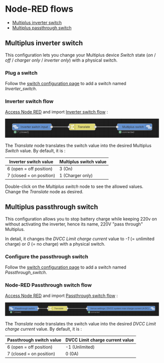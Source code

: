 # Node-RED flows

* [Multiplus inverter switch](#multiplus-inverter-switch)
* [Multiplus passthrough switch](#multiplus-passthrough-switch)

## Multiplus inverter switch

This configuration lets you change your Multiplus device *Switch* state (*on* / *off* / *charger only* / *inverter only*) with a physical switch.

### Plug a switch

Follow the [switch configuration page](GuiV1-Configure_switch.md) to add a switch named *Inverter_switch*.

### Inverter switch flow

[Access Node RED](NodeRED-Activation.md) and import [Inverter switch flow](../nodered/NodeRED-Inverter_switch_flow.json) :

![Node_RED_Inverter_switch_conf](images/NodeRED-Inverter_switch_flow.png)

The *Translate* node translates the switch value into the desired Multiplus *Switch* value.
By default, it is :

| Inverter switch value    | Multiplus switch value |
|--------------------------|------------------------|
| 6 (open = off position)  | 3 (On)                 |
| 7 (closed = on position) | 1 (Charger only)       |

Double-click on the *Multiplus switch* node to see the allowed values. Change the *Translate* node as desired.

## Multiplus passthrough switch

This configuration allows you to stop battery charge while keeping 220v on without activating the inverter, hence its name, 220V "pass through" Multiplus.

In detail, it changes the *DVCC Limit charge current* value to *-1* (= unlimited charge) or *0* (= no charge) with a physical switch.

### Configure the passthrough switch

Follow the [switch configuration page](GuiV1-Configure_switch.md) to add a switch named *Passthrough_switch*.

### Node-RED Passthrough switch flow

[Access Node RED](NodeRED-Activation.md) and import [Passthrough switch flow](../nodered/NodeRED-Passthrough_switch_flow.json) :

![Passthrough_switch_flow](images/NodeRED-Passthrough_switch_flow.png)

The *Translate* node translates the switch value into the desired *DVCC Limit charge current* value.
By default, it is :

| Passthrough switch value | DVCC Limit charge current value |
|--------------------------|---------------------------------|
| 6 (open = off position)  | -1 (Unlimited)                  |
| 7 (closed = on position) | 0  (0A)                         |


